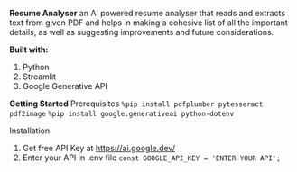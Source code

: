 **Resume Analyser**
an AI powered resume analyser that reads and extracts text from given PDF and helps in making a cohesive list of all the important details, as well as suggesting improvements and future considerations.

**Built with:**
1. Python
2. Streamlit
3. Google Generative API

**Getting Started**
Prerequisites
`%pip install pdfplumber pytesseract pdf2image`
`%pip install google.generativeai python-dotenv`

Installation
1. Get free API Key at https://ai.google.dev/
2. Enter your API in .env file
`const GOOGLE_API_KEY = 'ENTER YOUR API';`
